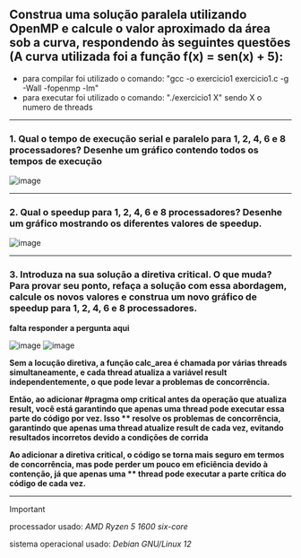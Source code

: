  
## Construa uma solução paralela utilizando OpenMP e calcule o valor aproximado da área sob a curva,  respondendo às seguintes questões (A curva utilizada foi a função f(x) = sen(x) + 5):

+ para compilar foi utilizado o comando: "gcc -o exercicio1 exercicio1.c -g -Wall -fopenmp -lm"
+ para executar foi utilizado o comando: "./exercicio1 X" sendo X o numero de threads
---
### 1. Qual o tempo de execução serial e paralelo para 1, 2, 4, 6 e 8 processadores? Desenhe um gráfico contendo todos os tempos de execução
![image](https://github.com/Victor-Vaglieri/paralela/assets/127432508/188f4c49-d751-4842-a718-7fc1499d9121)

---
### 2. Qual o speedup para 1, 2, 4, 6 e 8 processadores? Desenhe um gráfico mostrando os diferentes valores de speedup.
![image](https://github.com/Victor-Vaglieri/paralela/assets/127432508/26c437be-2e19-4ff4-be63-437be9b2bf3b)

---
### 3. Introduza na sua solução a diretiva critical. O que muda? Para provar seu ponto, refaça a solução com essa abordagem, calcule os novos valores e construa um novo gráfico de speedup para 1, 2, 4, 6 e 8 processadores.

**falta responder a pergunta aqui**

![image](https://github.com/Victor-Vaglieri/paralela/assets/127432508/3216994e-bb0f-47c6-9eea-2a3b337db59f)
![image](https://github.com/Victor-Vaglieri/paralela/assets/127432508/ce22a894-c7a6-43e2-b148-8b898bf525b2)

**Sem a locução diretiva, a função calc_area é chamada por várias threads simultaneamente, e cada thread atualiza a variável result independentemente, o que pode levar a problemas de concorrência.**

**Então, ao adicionar #pragma omp critical antes da operação que atualiza result, você está garantindo que apenas uma thread pode executar essa parte do código por vez. Isso ** resolve os problemas de concorrência, garantindo que apenas uma thread atualize result de cada vez, evitando resultados incorretos devido a condições de corrida**

**Ao adicionar a diretiva critical, o código se torna mais seguro em termos de concorrência, mas pode perder um pouco em eficiência devido à contenção, já que apenas uma ** thread pode executar a parte crítica do código de cada vez.**


---
> [!IMPORTANT]
> processador usado: *AMD Ryzen 5 1600 six-core*
> 
> sistema operacional usado: *Debian GNU/Linux 12*
